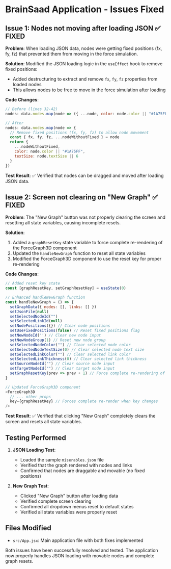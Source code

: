 # BrainSaad Application - Issues Fixed

## Issue 1: Nodes not moving after loading JSON ✅ FIXED

**Problem**: When loading JSON data, nodes were getting fixed positions (fx, fy, fz) that prevented them from moving in the force simulation.

**Solution**: Modified the JSON loading logic in the `useEffect` hook to remove fixed positions:
- Added destructuring to extract and remove `fx`, `fy`, `fz` properties from loaded nodes
- This allows nodes to be free to move in the force simulation after loading

**Code Changes**:
```javascript
// Before (lines 32-42)
nodes: data.nodes.map(node => ({ ...node, color: node.color || "#1A75FF", textSize: node.textSize || 6 }))

// After
nodes: data.nodes.map(node => {
  // Remove fixed positions (fx, fy, fz) to allow node movement
  const { fx, fy, fz, ...nodeWithoutFixed } = node
  return { 
    ...nodeWithoutFixed, 
    color: node.color || "#1A75FF", 
    textSize: node.textSize || 6 
  }
})
```

**Test Result**: ✅ Verified that nodes can be dragged and moved after loading JSON data.

## Issue 2: Screen not clearing on "New Graph" ✅ FIXED

**Problem**: The "New Graph" button was not properly clearing the screen and resetting all state variables, causing incomplete resets.

**Solution**: 
1. Added a `graphResetKey` state variable to force complete re-rendering of the ForceGraph3D component
2. Updated the `handleNewGraph` function to reset all state variables
3. Modified the ForceGraph3D component to use the reset key for proper re-rendering

**Code Changes**:
```javascript
// Added reset key state
const [graphResetKey, setGraphResetKey] = useState(0)

// Enhanced handleNewGraph function
const handleNewGraph = () => {
  setGraphData({ nodes: [], links: [] })
  setJsonFile(null)
  setSelectedNodeId("")
  setSelectedLinkId(null)
  setNodePositions({}) // Clear node positions
  setUseFixedPositions(false) // Reset fixed positions flag
  setNewNodeId('') // Clear new node input
  setNewNodeGroup(1) // Reset new node group
  setSelectedNodeColor("") // Clear selected node color
  setSelectedNodeTextSize(0) // Clear selected node text size
  setSelectedLinkColor("") // Clear selected link color
  setSelectedLinkThickness(0) // Clear selected link thickness
  setSourceNodeId("") // Clear source node input
  setTargetNodeId("") // Clear target node input
  setGraphResetKey(prev => prev + 1) // Force complete re-rendering of ForceGraph3D
}

// Updated ForceGraph3D component
<ForceGraph3D
  // ... other props
  key={graphResetKey} // Forces complete re-render when key changes
/>
```

**Test Result**: ✅ Verified that clicking "New Graph" completely clears the screen and resets all state variables.

## Testing Performed

1. **JSON Loading Test**: 
   - Loaded the sample `miserables.json` file
   - Verified that the graph rendered with nodes and links
   - Confirmed that nodes are draggable and movable (no fixed positions)

2. **New Graph Test**:
   - Clicked "New Graph" button after loading data
   - Verified complete screen clearing
   - Confirmed all dropdown menus reset to default states
   - Verified all state variables were properly reset

## Files Modified

- `src/App.jsx`: Main application file with both fixes implemented

Both issues have been successfully resolved and tested. The application now properly handles JSON loading with movable nodes and complete graph resets.

